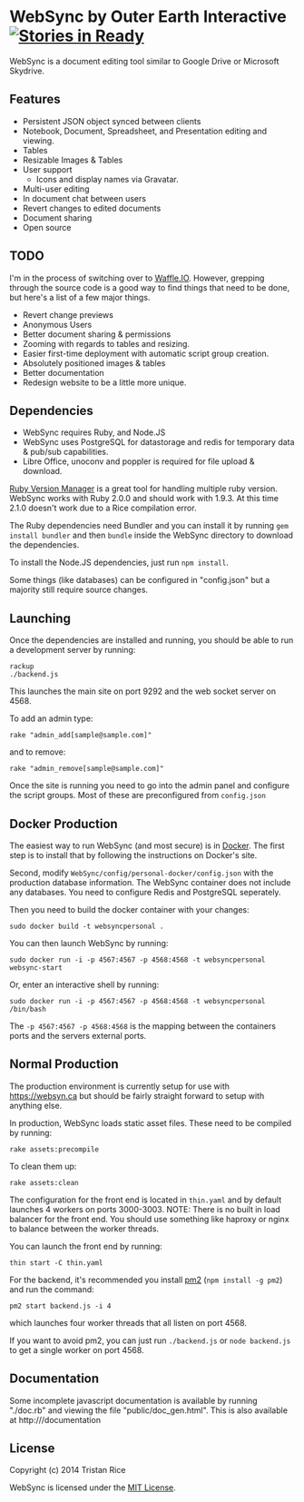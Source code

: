 WebSync by Outer Earth Interactive [![Stories in Ready](https://badge.waffle.io/d4l3k/WebSync.png?label=ready)](https://waffle.io/d4l3k/WebSync)  
============
WebSync is a document editing tool similar to Google Drive or Microsoft Skydrive.

Features
----
* Persistent JSON object synced between clients
* Notebook, Document, Spreadsheet, and Presentation editing and viewing.
* Tables
* Resizable Images & Tables
* User support
    - Icons and display names via Gravatar.
* Multi-user editing
* In document chat between users
* Revert changes to edited documents
* Document sharing
* Open source

TODO
----
I'm in the process of switching over to [Waffle.IO](https://waffle.io/d4l3k/WebSync). However, grepping through the source code is a good way to find things that need to be done, but here's a list of a few major things.
* Revert change previews
* Anonymous Users
* Better document sharing & permissions
* Zooming with regards to tables and resizing.
* Easier first-time deployment with automatic script group creation.
* Absolutely positioned images & tables
* Better documentation
* Redesign website to be a little more unique.

Dependencies
----
* WebSync requires Ruby, and Node.JS
* WebSync uses PostgreSQL for datastorage and redis for temporary data & pub/sub capabilities.
* Libre Office, unoconv and poppler is required for file upload & download.

[Ruby Version Manager](https://rvm.io/) is a great tool for handling multiple ruby version. WebSync works with Ruby 2.0.0 and should work with 1.9.3. At this time 2.1.0 doesn't work due to a Rice compilation error.

The Ruby dependencies need Bundler and you can install it by running `gem install bundler` and then `bundle` inside the WebSync directory to download the dependencies.

To install the Node.JS dependencies, just run `npm install`.

Some things (like databases) can be configured in "config.json" but a majority still require source changes.

Launching
----
Once the dependencies are installed and running, you should be able to run a development server by running:
```
rackup
./backend.js
```

This launches the main site on port 9292 and the web socket server on 4568.

To add an admin type:
```
rake "admin_add[sample@sample.com]"
```
and to remove:
```
rake "admin_remove[sample@sample.com]"
```

Once the site is running you need to go into the admin panel and configure the script groups. Most of these are preconfigured from `config.json`

Docker Production
----
The easiest way to run WebSync (and most secure) is in [Docker](http://www.docker.io/). The first step is to install that by following the instructions on Docker's site.

Second, modify `WebSync/config/personal-docker/config.json` with the production database information. The WebSync container does not include any databases. You need to configure Redis and PostgreSQL seperately.

Then you need to build the docker container with your changes:
```
sudo docker build -t websyncpersonal .
```
You can then launch WebSync by running:
```
sudo docker run -i -p 4567:4567 -p 4568:4568 -t websyncpersonal websync-start
```
Or, enter an interactive shell by running:
```
sudo docker run -i -p 4567:4567 -p 4568:4568 -t websyncpersonal /bin/bash
```

The `-p 4567:4567 -p 4568:4568` is the mapping between the containers ports and the servers external ports.

Normal Production
----

The production environment is currently setup for use with https://websyn.ca but should be fairly straight forward to setup with anything else.

In production, WebSync loads static asset files. These need to be compiled by running:
```
rake assets:precompile
```
To clean them up:
```
rake assets:clean
```

The configuration for the front end is located in `thin.yaml` and by default launches 4 workers on ports 3000-3003. NOTE: There is no built in load balancer for the front end. You should use something like haproxy or nginx to balance between the worker threads.

You can launch the front end by running:
```
thin start -C thin.yaml
```

For the backend, it's recommended you install [pm2](https://github.com/Unitech/pm2) (`npm install -g pm2`) and run the command:
```
pm2 start backend.js -i 4
```
which launches four worker threads that all listen on port 4568.

If you want to avoid pm2, you can just run `./backend.js` or `node backend.js` to get a single worker on port 4568.


Documentation
----

Some incomplete javascript documentation is available by running "./doc.rb" and viewing the file "public/doc_gen.html". This is also available at http://<WebSync URL>/documentation


License
----
Copyright (c) 2014 Tristan Rice

WebSync is licensed under the [MIT License](http://opensource.org/licenses/MIT).
